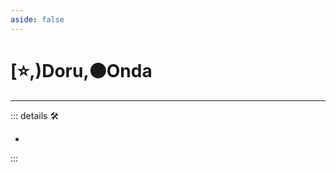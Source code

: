```yaml
---
aside: false
---
```

# [⭐,)<labor>Doru</labor>,🟠<motor>Onda</motor>

---

<!-- =================================================== -->
<!-- =================================================== -->
<!-- =================================================== -->
<!-- =================================================== -->
<!-- =================================================== -->
::: details 🛠

-

:::
